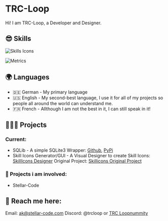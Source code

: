 # TRC-Loop
Hi! I am TRC-Loop, a Developer and Designer. 


## 😎 Skills
![Skills Icons](https://skillicons.dev/icons?i=apple,windows,bash,dotnet,bootstrap,sqlite,flask,qt,cs,css,js,html,py,java,lua,arduino,raspberrypi,codepen,git,github,githubactions,vscode,visualstudio,replit,idea,robloxstudio,md,svg&perline=7&theme=dark)

![Metrics](https://metrics.lecoq.io/TRC-Loop?template=classic&isocalendar=1&languages=1&lines=1&habits=1&fortune=1&stock=1&base=header%2C%20activity%2C%20community%2C%20repositories%2C%20metadata&base.indepth=false&base.hireable=false&base.skip=false&isocalendar=false&isocalendar.duration=full-year&languages=false&languages.limit=6&languages.threshold=0%25&languages.other=false&languages.colors=github&languages.sections=most-used&languages.details=bytes-size%2C%20percentage&languages.indepth=false&languages.analysis.timeout=15&languages.analysis.timeout.repositories=7.5&languages.categories=markup%2C%20programming&languages.recent.categories=markup%2C%20programming&languages.recent.load=300&languages.recent.days=14&lines=false&lines.sections=base&lines.repositories.limit=4&lines.history.limit=1&lines.delay=0&habits=false&habits.from=200&habits.days=28&habits.facts=true&habits.charts=false&habits.charts.type=chartist&habits.trim=false&habits.languages.limit=8&habits.languages.threshold=0%25&fortune=false&stock=false&stock.symbol=APPL&stock.duration=1d&stock.interval=5m&config.timezone=Europe%2FBerlin)

## 🌍 Languages
- 🇩🇪 German - My primary language
- 🇺🇸 English - My second-best language, I use it for all of my projects so people all around the world can understand me.
- 🇫🇷 French - Allthough I am not the best in it, I can still speak in it!

## 👨🏼‍💻 Projects
### Current:
- SQLib - A simple SQLite3 Wrapper: [Github](https://github.com/TRC-Loop/SQLib), [PyPi](https://pypi.org/project/SQLibEngine)
- Skill Icons Generator/GUI - A Visual Designer to create Skill Icons: [SkillIcons Designer](https://github.com/TRC-Loop/SkilliconsGUI) Original Project: [Skillicons Original Project](https://skillicons.dev/)



### 💼 Projects i am involved:
- Stellar-Code

## 📇 Reach me here:
Email: ak@stellar-code.com
Discord: @trcloop or [TRC Loopnummity](https://dsc.gg/trcloopnummity)
